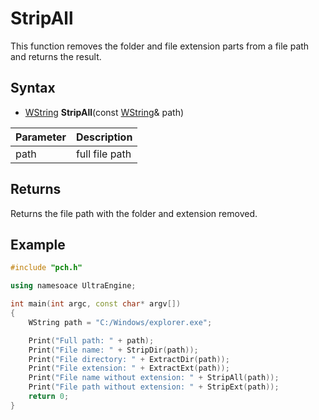 # StripAll #
This function removes the folder and file extension parts from a file path and returns the result.

## Syntax ##
- [WString](WString) **StripAll**(const [WString](WString)& path)

| Parameter | Description |
| --- | --- |
| path | full file path |

## Returns ##
Returns the file path with the folder and extension removed.

## Example
```c++
#include "pch.h"

using namesoace UltraEngine;

int main(int argc, const char* argv[])
{
	WString path = "C:/Windows/explorer.exe";

	Print("Full path: " + path);
	Print("File name: " + StripDir(path));
	Print("File directory: " + ExtractDir(path));
	Print("File extension: " + ExtractExt(path));	
	Print("File name without extension: " + StripAll(path));
	Print("File path without extension: " + StripExt(path));
	return 0;
}
```